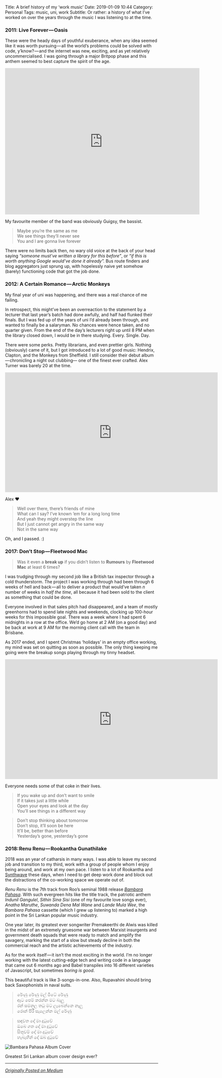 Title: A brief history of my ‘work music’
Date: 2019-01-09 10:44
Category: Personal
Tags: music, uni, work
Subtitle: Or rather: a history of what I’ve worked on over the years through the music I was listening to at the time.

### 2011: Live Forever — Oasis

These were the heady days of youthful exuberance, when any idea seemed
like it was worth pursuing — all the world’s problems could be solved
with code, y’know? — and the internet was new, exciting, and as yet
relatively uncommercialised. I was going through a major Britpop phase
and this anthem seemed to best capture the spirit of the age.

<iframe width="640" height="480" src="https://www.youtube.com/embed/i_2mWhfOhGU"
frameborder="0" allowfullscreen></iframe>
<p class="text-center">My favourite member of the band was obviously Guigsy, the bassist.</p>

> Maybe you’re the same as me  
> We see things they’ll never see  
> You and I are gonna live forever

There were no limits back then, no wary old voice at the back of your
head saying _“someone must’ve written a library for this before”_, or
_“if this is worth anything Google would’ve done it already”._ Bus route
finders and blog aggregators just sprung up, with hopelessly naive yet
somehow (barely) functioning code that got the job done.

### 2012: A Certain Romance — Arctic Monkeys

My final year of uni was happening, and there was a real chance of me failing.

In retrospect, this might’ve been an overreaction to the statement by a
lecturer that last year’s batch had done awfully, and half had flunked their
finals. But I was fed up of the years of uni I’d already been through, and
wanted to finally be a salaryman. No chances were hence taken, and no quarter
given. From the end of the day’s lecturers right up until 8 PM when the library
closed down, I would be in there studying. Every. Single. Day.

There were some perks. Pretty librarians, and even prettier girls. Nothing
(obviously) came of it, but I got introduced to a lot of good music: Hendrix,
Clapton, and the Monkeys from Sheffield. I still consider their debut album
— chronicling a night out clubbing— one of the finest ever crafted. Alex Turner
was barely 20 at the time.

<iframe width="700" height="393" src="https://www.youtube.com/embed/RyEiRKJJr6A"
frameborder="0" allowfullscreen></iframe>
<p class="text-center">Alex ❤</p>

> Well over there, there’s friends of mine  
> What can I say? I’ve known ’em for a long long time  
> And yeah they might overstep the line  
> But I just cannot get angry in the same way  
> Not in the same way

Oh, and I passed. :)

### 2017: Don’t Stop — Fleetwood Mac

> Was it even a **break up** if you didn’t listen to **Rumours**
> by **Fleetwood Mac** at least 6 times?

I was trudging through my second job like a British tax inspector through a cold
thunderstorm. The project I was working through had been through 6 weeks of hell
and back — all to deliver a product that would’ve taken _n_ number of weeks in
_half the time_, all because it had been sold to the client as something that
could be done.

Everyone involved in that sales pitch had disappeared, and a team of mostly
greenhorns had to spend late nights and weekends, clocking up 100-hour weeks for
this impossible goal. There was a week where I had spent 6 midnights in a row at
the office. We’d go home at 2 AM (on a good day) and be back at work at 9 AM for
the morning client call with the team in Brisbane.

As 2017 ended, and I spent Christmas ‘holidays’ in an empty office working, my
mind was set on quitting as soon as possible. The only thing keeping me going
were the breakup songs playing through my tinny headset.

<iframe width="700" height="393" src="https://www.youtube.com/embed/QV9JJmSCiI8"
frameborder="0" allowfullscreen></iframe>
<p class="text-center">Everyone needs some of that coke in their lives.</p>

> If you wake up and don’t want to smile  
> If it takes just a little while  
> Open your eyes and look at the day  
> You’ll see things in a different way

> Don’t stop thinking about tomorrow  
> Don’t stop, it’ll soon be here  
> It’ll be, better than before  
> Yesterday’s gone, yesterday’s gone

### 2018: Renu Renu — Rookantha Gunathilake

2018 was an year of catharsis in many ways. I was able to leave my second job
and transition to my third, work with a group of people whom I enjoy being
around, and work at my own pace. I listen to a lot of Rookantha and [Synthwave][1]
these days, when I need to get deep work done and block out the distractions of the
co-working space we operate out of.

_Renu Renu_ is the 7th track from Roo’s seminal 1988 release [_Bambara Pahasa_][2].
With such evergreen hits like the title track, the patriotic anthem _Indunil Gangulel_,
_Sithin Sina Sisi_ (one of my favourite love songs ever), _Anatha Maruthe_,
_Suwanda Dena Mal Wane_ and _Lande Mula Wee_, the _Bambara Pahasa_ cassette (which I
grew up listening to) marked a high point in the Sri Lankan popular music industry.

One year later, its greatest ever songwriter Premakeerthi de Alwis was killed in the
midst of an extremely gruesome war between Marxist insurgents and government death squads
that were ready to match and amplify the savagery, marking the start of a slow but steady
decline in both the commercial reach and the artistic achievements of the industry.

As for the work itself — it isn’t the most exciting in the world. I’m no longer working
with the latest cutting-edge tech and writing code in a language that came out 6 months
ago and Babel transpiles into 16 different varieties of Javascript, but sometimes
_boring is good_.

This beautiful track is like 3-songs-in-one. Also, Rupavahini should bring back
Saxophonists in naval suits.

> රේණු රේණු මල් මිටේ රේණු  
> ඈට පෙම් කරන්න මට බෑලු  
> රන් සමනල තටු මට ලැබෙන්නෙ නෑලු  
> රොන් පිරී සැලෙන්න මල් රේණු

> සඳවත දෝ මා දුටුවේ  
> ඔබෙ ගත දෝ මා දුටුවේ  
> සිතුවම් දෝ මා දුටුවේ  
> හැබැහින් දෝ ඔබ දුටුවේ

![Bambara Pahasa Album Cover]({filename}/images/bambara-pahasa.jpg)

<p class="text-center">Greatest Sri Lankan album cover design ever?</p>

---

[_Originally Posted on Medium_][3]

[1]: https://soundcloud.com/tags/synthwave
[2]: https://itunes.apple.com/lk/album/bambara-pahasa/1440268046
[3]: https://medium.com/@janithl/a-brief-history-of-my-work-music-2efd190619e8
